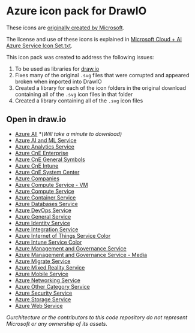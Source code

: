 # Azure icon pack for DrawIO

These icons are [originally created by Microsoft](https://www.microsoft.com/en-us/download/details.aspx?id=41937).

The license and use of these icons is explained in [Microsoft Cloud + AI Azure Service Icon Set.txt](./Microsoft%20Cloud%20+%20AI%20Azure%20Service%20Icon%20Set.txt).

This icon pack was created to address the following issues:

1. To be used as libraries for [draw.io](https://draw.io)
2. Fixes many of the original `.svg` files that were corrupted and appeared broken when imported into DrawIO
3. Created a library for each of the icon folders in the original download containing all of the `.svg` icon files in that folder
4. Created a library containing all of the `.svg` icon files

## Open in draw.io

* [Azure All](https://www.draw.io/?splash=0&clibs=Uhttps%3A%2F%2Fgithub.com%2Fourchitecture%2Fazure-drawio-icons%2Fraw%2Fmaster%2FAzure%20All.drawiolib) *(*Will take a minute to download)*
* [Azure AI and ML Service](https://www.draw.io/?splash=0&clibs=Uhttps%3A%2F%2Fgithub.com%2Fourchitecture%2Fazure-drawio-icons%2Fraw%2Fmaster%2FAzure%20AI%20and%20ML%20Service%20Color.drawiolib)
* [Azure Analytics Service](https://www.draw.io/?splash=0&clibs=Uhttps%3A%2F%2Fgithub.com%2Fourchitecture%2Fazure-drawio-icons%2Fraw%2Fmaster%2FAzure%20Analytics%20Service%20Color.drawiolib)
* [Azure CnE Enterprise](https://www.draw.io/?splash=0&clibs=Uhttps%3A%2F%2Fgithub.com%2Fourchitecture%2Fazure-drawio-icons%2Fraw%2Fmaster%2FAzure%20CnE%20Enterprise.drawiolib)
* [Azure CnE General Symbols](https://www.draw.io/?splash=0&clibs=Uhttps%3A%2F%2Fgithub.com%2Fourchitecture%2Fazure-drawio-icons%2Fraw%2Fmaster%2FAzure%20CnE%20General%20Symbols.drawiolib)
* [Azure CnE Intune](https://www.draw.io/?splash=0&clibs=Uhttps%3A%2F%2Fgithub.com%2Fourchitecture%2Fazure-drawio-icons%2Fraw%2Fmaster%2FAzure%20CnE%20Intune.drawiolib)
* [Azure CnE System Center](https://www.draw.io/?splash=0&clibs=Uhttps%3A%2F%2Fgithub.com%2Fourchitecture%2Fazure-drawio-icons%2Fraw%2Fmaster%2FAzure%20CnE%20System%20Center.drawiolib)
* [Azure Companies](https://www.draw.io/?splash=0&clibs=Uhttps%3A%2F%2Fgithub.com%2Fourchitecture%2Fazure-drawio-icons%2Fraw%2Fmaster%2FAzure%20Companies.drawiolib)
* [Azure Compute Service - VM](https://www.draw.io/?splash=0&clibs=Uhttps%3A%2F%2Fgithub.com%2Fourchitecture%2Fazure-drawio-icons%2Fraw%2Fmaster%2FAzure%20Compute%20Service%20Color%20-%20VM.drawiolib)
* [Azure Compute Service](https://www.draw.io/?splash=0&clibs=Uhttps%3A%2F%2Fgithub.com%2Fourchitecture%2Fazure-drawio-icons%2Fraw%2Fmaster%2FAzure%20Compute%20Service%20Color.drawiolib)
* [Azure Container Service](https://www.draw.io/?splash=0&clibs=Uhttps%3A%2F%2Fgithub.com%2Fourchitecture%2Fazure-drawio-icons%2Fraw%2Fmaster%2FAzure%20Container%20Service%20Color.drawiolib)
* [Azure Databases Service](https://www.draw.io/?splash=0&clibs=Uhttps%3A%2F%2Fgithub.com%2Fourchitecture%2Fazure-drawio-icons%2Fraw%2Fmaster%2FAzure%20Databases%20Service%20Color.drawiolib)
* [Azure DevOps Service](https://www.draw.io/?splash=0&clibs=Uhttps%3A%2F%2Fgithub.com%2Fourchitecture%2Fazure-drawio-icons%2Fraw%2Fmaster%2FAzure%20DevOps%20Service%20Color.drawiolib)
* [Azure General Service](https://www.draw.io/?splash=0&clibs=Uhttps%3A%2F%2Fgithub.com%2Fourchitecture%2Fazure-drawio-icons%2Fraw%2Fmaster%2FAzure%20General%20Service%20Icons.drawiolib)
* [Azure Identity Service](https://www.draw.io/?splash=0&clibs=Uhttps%3A%2F%2Fgithub.com%2Fourchitecture%2Fazure-drawio-icons%2Fraw%2Fmaster%2FAzure%20Identity%20Service%20Color.drawiolib)
* [Azure Integration Service](https://www.draw.io/?splash=0&clibs=Uhttps%3A%2F%2Fgithub.com%2Fourchitecture%2Fazure-drawio-icons%2Fraw%2Fmaster%2FAzure%20Integration%20Service%20Color.drawiolib)
* [Azure Internet of Things Service Color](https://www.draw.io/?splash=0&clibs=Uhttps%3A%2F%2Fgithub.com%2Fourchitecture%2Fazure-drawio-icons%2Fraw%2Fmaster%2FAzure%20Internet%20of%20Things%20Service%20Color.drawiolib)
* [Azure Intune Service Color](https://www.draw.io/?splash=0&clibs=Uhttps%3A%2F%2Fgithub.com%2Fourchitecture%2Fazure-drawio-icons%2Fraw%2Fmaster%2FAzure%20Intune%20Service%20Color.drawiolib)
* [Azure Management and Governance Service](https://www.draw.io/?splash=0&clibs=Uhttps%3A%2F%2Fgithub.com%2Fourchitecture%2Fazure-drawio-icons%2Fraw%2Fmaster%2FAzure%20Management%20and%20Governance%20Service%20Color.drawiolib)
* [Azure Management and Governance Service - Media](https://www.draw.io/?splash=0&clibs=Uhttps%3A%2F%2Fgithub.com%2Fourchitecture%2Fazure-drawio-icons%2Fraw%2Fmaster%2FAzure%20Management%20and%20Governance%20Service%20Color%20-%20Media.drawiolib)
* [Azure Migrate Service](https://www.draw.io/?splash=0&clibs=Uhttps%3A%2F%2Fgithub.com%2Fourchitecture%2Fazure-drawio-icons%2Fraw%2Fmaster%2FAzure%20Migrate%20Service%20Color.drawiolib)
* [Azure Mixed Reality Service](https://www.draw.io/?splash=0&clibs=Uhttps%3A%2F%2Fgithub.com%2Fourchitecture%2Fazure-drawio-icons%2Fraw%2Fmaster%2FAzure%20Mixed%20Reality%20Service%20Icon.drawiolib)
* [Azure Mobile Service](https://www.draw.io/?splash=0&clibs=Uhttps%3A%2F%2Fgithub.com%2Fourchitecture%2Fazure-drawio-icons%2Fraw%2Fmaster%2FAzure%20Mobile%20Service%20Color.drawiolib)
* [Azure Networking Service](https://www.draw.io/?splash=0&clibs=Uhttps%3A%2F%2Fgithub.com%2Fourchitecture%2Fazure-drawio-icons%2Fraw%2Fmaster%2FAzure%20Networking%20Service%20Color.drawiolib)
* [Azure Other Category Service](https://www.draw.io/?splash=0&clibs=Uhttps%3A%2F%2Fgithub.com%2Fourchitecture%2Fazure-drawio-icons%2Fraw%2Fmaster%2FAzure%20Other%20Category%20Service%20Icon.drawiolib)
* [Azure Security Service](https://www.draw.io/?splash=0&clibs=Uhttps%3A%2F%2Fgithub.com%2Fourchitecture%2Fazure-drawio-icons%2Fraw%2Fmaster%2FAzure%20Security%20Service%20Color.drawiolib)
* [Azure Storage Service](https://www.draw.io/?splash=0&clibs=Uhttps%3A%2F%2Fgithub.com%2Fourchitecture%2Fazure-drawio-icons%2Fraw%2Fmaster%2FAzure%20Storage%20Service%20Color.drawiolib)
* [Azure Web Service](https://www.draw.io/?splash=0&clibs=Uhttps%3A%2F%2Fgithub.com%2Fourchitecture%2Fazure-drawio-icons%2Fraw%2Fmaster%2FAzure%20Web%20Service%20Color.drawiolib)

_Ourchitecture or the contributors to this code repository do not represent Microsoft or any ownership of its assets._
